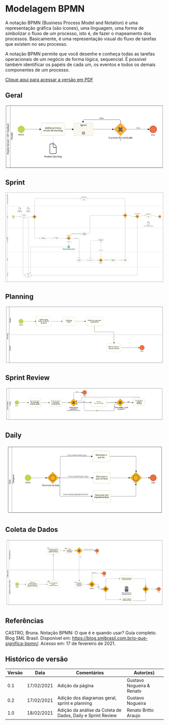 # Modelagem BPMN

A notação BPMN (Business Process Model and Notation) é uma representação gráfica (são ícones), uma linguagem, uma forma de simbolizar o fluxo de um processo, isto é, de fazer o mapeamento dos processos. Basicamente, é uma representação visual do fluxo de tarefas que existem no seu processo.

A notação BPMN permite que você desenhe e conheça todas as tarefas operacionais de um negócio de forma lógica, sequencial. É possível também identificar os papéis de cada um, os eventos e todos os demais componentes de um processo.

[Clique aqui para acessar a versão em PDF](assets/pdfs/bpmn.pdf)

## Geral

<p align="center">
    <img src="assets/imagens/bpmn-01.png">
</p>

## Sprint

<p align="center">
    <img src="assets/imagens/bpmn-02.png">
</p>

## Planning

<p align="center">
    <img src="assets/imagens/bpmn-03.png">
</p>

## Sprint Review

<p align="center">
    <img src="assets/imagens/bpmn-06.png">
</p>

## Daily

<p align="center">
    <img src="assets/imagens/bpmn-05.png">
</p>

## Coleta de Dados

<p align="center">
    <img src="assets/imagens/bpmn-04.png">
</p>

## Referências

CASTRO, Bruna. Notação BPMN: O que é e quando usar? Guia completo. Blog SML Brasil. Disponível em: <https://blog.smlbrasil.com.br/o-que-significa-bpmn/>. Acesso em: 17 de fevereiro de 2021.

## Histórico de versão

| Versão | Data       | Comentários                                   | Autor(es)                 |
| ------ | ---------- | --------------------------------------------- | ------------------------- |
| 0.1    | 17/02/2021 | Adição da página                              | Gustavo Nogueira & Renato |
| 0.2    | 17/02/2021 | Adição dos diagramas geral, sprint e planning | Gustavo Nogueira          |
| 1.0    | 18/02/2021 | Adição da análise da Coleta de Dados, Daily e Sprint Review | Renato Britto Araujo |
